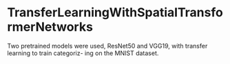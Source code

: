 # TransferLearningWithSpatialTransformerNetworks
Two pretrained models were used, ResNet50 and VGG19, with transfer learning to train categoriz- ing on the MNIST dataset. 
